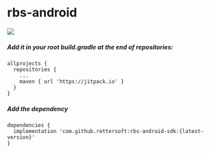 # rbs-android

[![](https://jitpack.io/v/rettersoft/rbs-android-sdk.svg)](https://jitpack.io/#rettersoft/rbs-android-sdk)

##### Add it in your root build.gradle at the end of repositories:

```
allprojects {
  repositories {
  	...
  	maven { url 'https://jitpack.io' }
  }
}
```

##### Add the dependency

```
dependencies {
  implementation 'com.github.rettersoft:rbs-android-sdk:{latest-version}'
}
```

